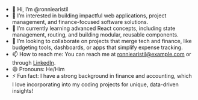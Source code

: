 - 👋 Hi, I’m @ronniearistil
- 👀 I’m interested in building impactful web applications, project management, and finance-focused software solutions.
- 🌱 I’m currently learning advanced React concepts, including state management, routing, and building modular, reusable components.
- 💞️ I’m looking to collaborate on projects that merge tech and finance, like budgeting tools, dashboards, or apps that simplify expense tracking.
- 📫 How to reach me: You can reach me at ronniearistil@example.com or through [LinkedIn](https://linkedin.com/in/ronniearistil).
- 😄 Pronouns: He/Him
- ⚡ Fun fact: I have a strong background in finance and accounting, which I love incorporating into my coding projects for unique, data-driven insights!

<!---
ronniearistil/ronniearistil is a ✨ special ✨ repository because its `README.md` (this file) appears on your GitHub profile.
You can click the Preview link to take a look at your changes.
--->

